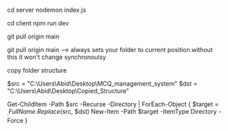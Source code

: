 cd server
nodemon index.js


cd client
npm run dev


git pull origin main

git pull origin main --> always sets your folder to current position.without this it won't change synchronoulsy

copy folder structure

$src = "C:\Users\Abid\Desktop\MCQ_management_system"
$dst = "C:\Users\Abid\Desktop\Copied_Structure"

Get-ChildItem -Path $src -Recurse -Directory | ForEach-Object {
    $target = $_.FullName.Replace($src, $dst)
    New-Item -Path $target -ItemType Directory -Force
}
